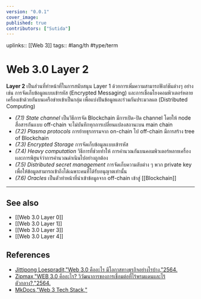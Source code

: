 ```yaml
---
version: "0.0.1"
cover_image:
published: true
contributors: ["Sutida"]
---
```

uplinks:: [[Web 3]]
tags:: #lang/th #type/term 

# Web 3.0 Layer 2
**Layer 2** เป็นส่วนที่ทำหน้าที่ในการสนับสนุน Layer 1 ด้วยการเพิ่มความสามารถฟังก์ชันต่างๆ อย่างเช่น การจัดเก็บข้อมูลแบบเข้ารหัส (Encrypted Messaging) และการเชื่อมโยงคอมพิวเตอร์หลายเครื่องเข้าด้วยกันบนเครือข่ายเข้าเป็นกลุ่ม เพื่อแบ่งปันข้อมูลและร่วมกันประมวลผล (Distributed Computing)
- *(7.1) State channel* เป็นวิธีการจัด Blockchain มีการเปิด-ปิด channel โดยให้ node สื่อสารกันเเบบ off-chain จะไม่บันทึกทุกการเปลี่ยนแปลงสถานะบน main chain
- *(7.2) Plasma protocols* การย้ายธุรกรรมจาก on-chain ไป off-chain มีการสร้าง tree of Blockchain
- *(7.3) Encrypted Storage* การจัดเก็บข้อมูลเเบบเข้ารหัส
- *(7.4) Heavy computation* วิธีการที่ช่วยทำให้ การคำนวณกันบนคอมพิวเตอร์หลายเครื่องเเละการพิสูนจ์ว่าการคำนวณดำเนินไปอย่างถูกต้อง
- *(7.5) Distributed secret management* การจัดเก็บความลับต่าง ๆ พวก private key เพื่อให้ข้อมูลสามารถเข้าถึงได้เฉพาะคนที่ได้รับอนุญาตเท่านั้น
- *(7.6) Oracles* เป็นตัวทำหน้าที่นำเข้าข้อมูลจาก off-chain เข้าสู่ [[Blockchain]]

---
## See also
- [[Web 3.0 Layer 0]]
- [[Web 3.0 Layer 1]]
- [[Web 3.0 Layer 3]]
- [[Web 3.0 Layer 4]]
## References
- [Jittipong Loespradit,"Web 3.0 คืออะไร มีโอกาสทางธุรกิจอย่างไรบ้าง,"2564.](https://www.martechthai.com/technology/what-is-web-3-and-marketing/)
- [Zipmax,"WEB 3.0 คืออะไร? วิวัฒนาการของการเชื่อมต่อที่ไร้พรมแดนและไร้ตัวกลาง?,"2564.](https://www.finnomena.com/zipmex/what-is-web-3-0/)
- [MkDocs,"Web 3 Tech Stack,"](https://web3-technology-stack.readthedocs.io/en/latest/)
